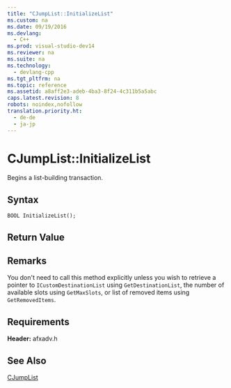 ```yaml
---
title: "CJumpList::InitializeList"
ms.custom: na
ms.date: 09/19/2016
ms.devlang: 
  - C++
ms.prod: visual-studio-dev14
ms.reviewer: na
ms.suite: na
ms.technology: 
  - devlang-cpp
ms.tgt_pltfrm: na
ms.topic: reference
ms.assetid: a8aff2e3-adeb-4ba3-8f24-4c311b5a5abc
caps.latest.revision: 8
robots: noindex,nofollow
translation.priority.ht: 
  - de-de
  - ja-jp
---
```

# CJumpList::InitializeList
Begins a list-building transaction.  
  
## Syntax  
  
```  
BOOL InitializeList();  
```  
  
## Return Value  
  
## Remarks  
 You don't need to call this method explicitly unless you wish to retrieve a pointer to `ICustomDestinationList` using `GetDestinationList`, the number of available slots using `GetMaxSlots`, or list of removed items using `GetRemovedItems`.  
  
## Requirements  
 **Header:** afxadv.h  
  
## See Also  
 [CJumpList](../vs140/CJumpList-Class.md)